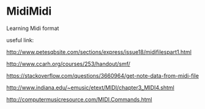 # MidiMidi
Learning Midi format

useful link:

http://www.petesqbsite.com/sections/express/issue18/midifilespart1.html

http://www.ccarh.org/courses/253/handout/smf/

https://stackoverflow.com/questions/3660964/get-note-data-from-midi-file

http://www.indiana.edu/~emusic/etext/MIDI/chapter3_MIDI4.shtml

http://computermusicresource.com/MIDI.Commands.html
